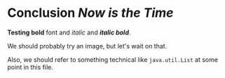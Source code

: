 # Conclusion _Now is the Time_

**Testing bold** font and _italic_ and **_italic bold_**.

We should probably try an image, but let's wait on that.

Also, we should refer to something technical like `java.util.List` at some point in this file.